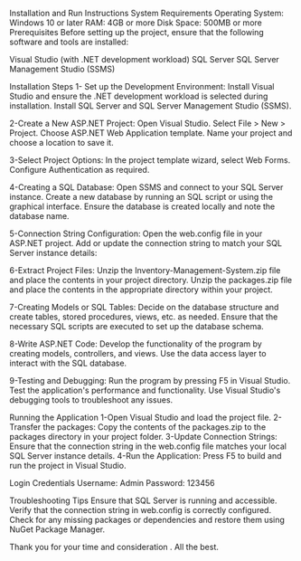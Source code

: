 Installation and Run Instructions
System Requirements
Operating System: Windows 10 or later
RAM: 4GB or more
Disk Space: 500MB or more
Prerequisites
Before setting up the project, ensure that the following software and tools are installed:

Visual Studio (with .NET development workload)
SQL Server
SQL Server Management Studio (SSMS)


Installation Steps
 1- Set up the Development Environment:
Install Visual Studio and ensure the .NET development workload is selected during installation.
Install SQL Server and SQL Server Management Studio (SSMS).

2-Create a New ASP.NET Project:
Open Visual Studio.
Select File > New > Project.
Choose ASP.NET Web Application template.
Name your project and choose a location to save it.

3-Select Project Options:
In the project template wizard, select Web Forms.
Configure Authentication as required.

4-Creating a SQL Database:
Open SSMS and connect to your SQL Server instance.
Create a new database by running an SQL script or using the graphical interface.
Ensure the database is created locally and note the database name.


5-Connection String Configuration:
Open the web.config file in your ASP.NET project.
Add or update the connection string to match your SQL Server instance details:

<connectionStrings>
    <add name="DefaultConnection" connectionString="Server=YOUR_SERVER_NAME;Database=YOUR_DATABASE_NAME;User Id=YOUR_USERNAME;Password=YOUR_PASSWORD;" providerName="System.Data.SqlClient" />
</connectionStrings>


6-Extract Project Files:
Unzip the Inventory-Management-System.zip file and place the contents in your project directory.
Unzip the packages.zip file and place the contents in the appropriate directory within your project.


7-Creating Models or SQL Tables:
Decide on the database structure and create tables, stored procedures, views, etc. as needed.
Ensure that the necessary SQL scripts are executed to set up the database schema.

8-Write ASP.NET Code:
Develop the functionality of the program by creating models, controllers, and views.
Use the data access layer to interact with the SQL database.


9-Testing and Debugging:
Run the program by pressing F5 in Visual Studio.
Test the application's performance and functionality.
Use Visual Studio's debugging tools to troubleshoot any issues.



Running the Application
1-Open Visual Studio and load the project file.
2-Transfer the packages:
Copy the contents of the packages.zip to the packages directory in your project folder.
3-Update Connection Strings:
Ensure that the connection string in the web.config file matches your local SQL Server instance details.
4-Run the Application:
Press F5 to build and run the project in Visual Studio.


Login Credentials
Username: Admin
Password: 123456


Troubleshooting Tips
Ensure that SQL Server is running and accessible.
Verify that the connection string in web.config is correctly configured.
Check for any missing packages or dependencies and restore them using NuGet Package Manager.

Thank you for your time and consideration .
All the best.
